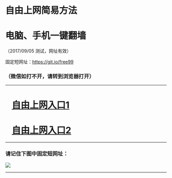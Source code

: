 ﻿# 自由上网简易方法

# 电脑、手机一键翻墙

（2017/09/05 测试，网址有效）

固定短网址：https://git.io/free99

### （微信如打不开，请转到浏览器打开）


***





# &nbsp;&nbsp; <a href="http://ft1395414603.fwq-tz1001.xyz/fwqtz01.html?t=09050016557 " target="_blank">自由上网入口1</a>
# &nbsp;&nbsp; <a href="http://ft1873110704.fwq-tz1002.xyz/fwqtz02.html?t=090500120976 " target="_blank">自由上网入口2</a>
***

### 请记住下图中固定短网址：

<img src="https://s3-us-west-2.amazonaws.com/fwq-1001/yjfq-20170905okok.png" /> 


***

